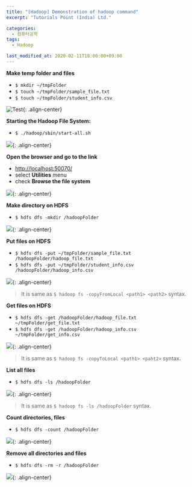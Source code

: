 ```yaml
---
title: "[Hadoop] Demonstration of hadoop command"
excerpt: "Tutorials Point (India) Ltd."

categories:
  - 컴퓨터공학
tags:
  - Hadoop

last_modified_at: 2020-02-11T18:00:00+09:00
---
```


**Make temp folder and files**  

  - `$ mkdir ~/tmpFolder`
  - `$ touch ~/tmpFolder/sample_file.txt`
  - `$ touch ~/tmpFolder/student_info.csv`  

![Test](https://eliotjang.github.io/assets/images/hadoop/demo-1.png){: .align-center}  

**Starting the Hadoop File System:**  
  - `$ ./hadoop/sbin/start-all.sh`  

  
![](https://eliotjang.github.io/assets/images/hadoop/demo-2.png){: .align-center}  

**Open the browser and go to the link**  
  - <http://localhost:50070/>  
  - select **Utilities** menu
  - check **Browse the file system**


![](https://eliotjang.github.io/assets/images/hadoop/demo-3.png){: .align-center}  

**Make directory on HDFS**  
  - `$ hdfs dfs -mkdir /hadoopFolder`  


![](https://eliotjang.github.io/assets/images/hadoop/demo-4.png){: .align-center}  

**Put files on HDFS**  
  - `$ hdfs dfs -put ~/tmpFolder/sample_file.txt /hadoopFolder/hadoop_file.txt`
  - `$ hdfs dfs -put ~/tmpFolder/student_info.csv /hadoopFolder/hadoop_info.csv`  


![](https://eliotjang.github.io/assets/images/hadoop/demo-5.png){: .align-center}  

  > It is same as `$ hadoop fs -copyFromLocal <path1> <path2>` syntax.

**Get files on HDFS**
  - `$ hdfs dfs -get /hadoopFolder/hadoop_file.txt ~/tmpFolder/get_file.txt`
  - `$ hdfs dfs -get /hadoopFolder/hadoop_info.csv ~/tmpFolder/get_info.csv`  


![](https://eliotjang.github.io/assets/images/hadoop/demo-6.png){: .align-center}  

  > It is same as `$ hadoop fs -copyToLocal <path1> <paht2>` syntax.

**List all files**
  - `$ hdfs dfs -ls /hadoopFolder`  


![](https://eliotjang.github.io/assets/images/hadoop/demo-7.png){: .align-center}  

  > It is same as `$ hadoop fs -ls /hadoopFolder` syntax.

**Count directories, files**  
  - `$ hdfs dfs -count /hadoopFolder`  


![](https://eliotjang.github.io/assets/images/hadoop/demo-8.png){: .align-center}  

**Remove all directories and files**  
  - `$ hdfs dfs -rm -r /hadoopFolder`  


![](https://eliotjang.github.io/assets/images/hadoop/demo-9.png){: .align-center}  


